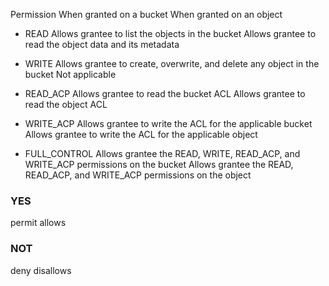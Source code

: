 Permission 	When granted on a bucket 	When granted on an object

+ READ
Allows grantee to list the objects in the bucket 	Allows grantee to read the object data and its metadata

+ WRITE
Allows grantee to create, overwrite, and delete any object in the bucket 	Not applicable

+ READ_ACP
Allows grantee to read the bucket ACL 	Allows grantee to read the object ACL

+ WRITE_ACP
Allows grantee to write the ACL for the applicable bucket 	Allows grantee to write the ACL for the applicable object

+ FULL_CONTROL
Allows grantee the READ, WRITE, READ_ACP, and WRITE_ACP permissions on the bucket 	Allows grantee the READ, READ_ACP, and WRITE_ACP permissions on the object



### YES
permit
allows

### NOT
deny
disallows


